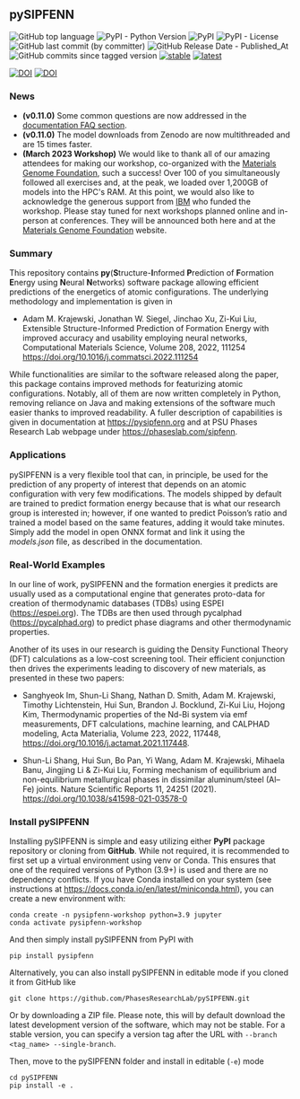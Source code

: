 ## pySIPFENN
![GitHub top language](https://img.shields.io/github/languages/top/PhasesResearchLab/pysipfenn)
![PyPI - Python Version](https://img.shields.io/pypi/pyversions/pysipfenn)
![PyPI](https://img.shields.io/pypi/v/pysipfenn)
![PyPI - License](https://img.shields.io/pypi/l/pysipfenn)
![GitHub last commit (by committer)](https://img.shields.io/github/last-commit/PhasesResearchLab/pysipfenn?label=Last%20Commit)
![GitHub Release Date - Published_At](https://img.shields.io/github/release-date/PhasesResearchLab/pysipfenn?label=Last%20Release)
![GitHub commits since tagged version](https://img.shields.io/github/commits-since/PhasesResearchLab/pysipfenn/v0.11.0?color=g)
[![stable](https://img.shields.io/badge/Read%20The%20Docs-Stable-green)](https://pysipfenn.readthedocs.io/en/stable/) 
[![latest](https://img.shields.io/badge/Read%20The%20Docs-Latest-green)](https://pysipfenn.readthedocs.io/en/latest/)

[![DOI](https://img.shields.io/badge/DOI-10.1016%2Fj.commatsci.2022.111254-blue)](https://doi.org/10.1016/j.commatsci.2022.111254)
[![DOI](https://zenodo.org/badge/DOI/10.5281/zenodo.7373089.svg)](https://doi.org/10.5281/zenodo.7373089)

### News

- **(v0.11.0)** Some common questions are now addressed in the [documentation FAQ section](https://pysipfenn.readthedocs.io/en/stable/faq.html).
- **(v0.11.0)** The model downloads from Zenodo are now multithreaded and are 15 times faster.
- **(March 2023 Workshop)** We would like to thank all of our amazing attendees for making our workshop, co-organized with the
[Materials Genome Foundation](https://materialsgenomefoundation.org), such a success! Over 100 of you simultaneously followed
all exercises and, at the peak, we loaded over 1,200GB of models into the HPC's RAM. At this point, we would also like to 
acknowledge the generous support from [IBM](https://www.ibm.com) who funded the workshop. Please stay tuned for next workshops
planned online and in-person at conferences. They will be announced both here and at the [Materials Genome Foundation](https://materialsgenomefoundation.org) website.

### Summary

This repository contains 
**py**(**S**tructure-**I**nformed **P**rediction of 
**F**ormation **E**nergy using **N**eural **N**etworks) software 
package allowing efficient predictions of the energetics of 
atomic configurations. The underlying methodology and implementation
is given in

- Adam M. Krajewski, Jonathan W. Siegel, Jinchao Xu, Zi-Kui Liu,
Extensible Structure-Informed Prediction of Formation Energy with improved accuracy and usability employing neural networks,
Computational Materials Science,
Volume 208,
2022,
111254
https://doi.org/10.1016/j.commatsci.2022.111254

While functionalities are similar to the software released along the 
paper, this package contains improved methods for featurizing atomic 
configurations. Notably, all of them are now written completely in 
Python, removing reliance on Java and making extensions of the software
much easier thanks to improved readability. A fuller description of capabilities is 
given in documentation at https://pysipfenn.org and at PSU Phases 
Research Lab webpage under https://phaseslab.com/sipfenn.

### Applications

pySIPFENN is a very flexible tool that can, in principle, be used for
the prediction of any property of interest that depends on an atomic
configuration with very few modifications. The models shipped by
default are trained to predict formation energy because that is what our
research group is interested in; however, if one wanted to predict
Poisson’s ratio and trained a model based on the same features, adding
it would take minutes. Simply add the model in open ONNX format and link
it using the *models.json* file, as described in the documentation.

### Real-World Examples

In our line of work, pySIPFENN and the formation energies it predicts are usually used 
as a computational engine that generates proto-data for creation of thermodynamic
databases (TDBs) using ESPEI (https://espei.org). The TDBs are then used through
pycalphad (https://pycalphad.org) to predict phase diagrams and other thermodynamic
properties. 

Another of its uses in our research is guiding the Density Functional Theory (DFT)
calculations as a low-cost screening tool. Their efficient conjunction then drives the
experiments leading to discovery of new materials, as presented in these two papers:

- Sanghyeok Im, Shun-Li Shang, Nathan D. Smith, Adam M. Krajewski, Timothy 
Lichtenstein, Hui Sun, Brandon J. Bocklund, Zi-Kui Liu, Hojong Kim, Thermodynamic 
properties of the Nd-Bi system via emf measurements, DFT calculations, machine 
learning, and CALPHAD modeling, Acta Materialia, Volume 223,
2022, 117448, https://doi.org/10.1016/j.actamat.2021.117448.

- Shun-Li Shang, Hui Sun, Bo Pan, Yi Wang, Adam M. Krajewski, 
Mihaela Banu, Jingjing Li & Zi-Kui Liu, Forming mechanism of equilibrium and 
non-equilibrium metallurgical phases in dissimilar aluminum/steel (Al–Fe) joints. 
Nature Scientific Reports 11, 24251 (2021). 
https://doi.org/10.1038/s41598-021-03578-0


### Install pySIPFENN

Installing pySIPFENN is simple and easy utilizing either **PyPI** package repository or cloning from **GitHub**. 
While not required, it is recommended to first set up a virtual environment using venv or Conda. This ensures that 
one of the required versions of Python (3.9+) is used and there are no dependency conflicts. If you have Conda 
installed on your system (see instructions at https://docs.conda.io/en/latest/miniconda.html), you can create a 
new environment with:

    conda create -n pysipfenn-workshop python=3.9 jupyter
    conda activate pysipfenn-workshop

And then simply install pySIPFENN from PyPI with

    pip install pysipfenn

Alternatively, you can also install pySIPFENN in editable mode if you cloned it from GitHub like

    git clone https://github.com/PhasesResearchLab/pySIPFENN.git

Or by downloading a ZIP file. Please note, this will by default download the latest development version of the 
software, which may not be stable. For a stable version, you can specify a version tag after the URL with
`--branch <tag_name> --single-branch`.

Then, move to the pySIPFENN folder and install in editable (`-e`) mode

    cd pySIPFENN
    pip install -e .

